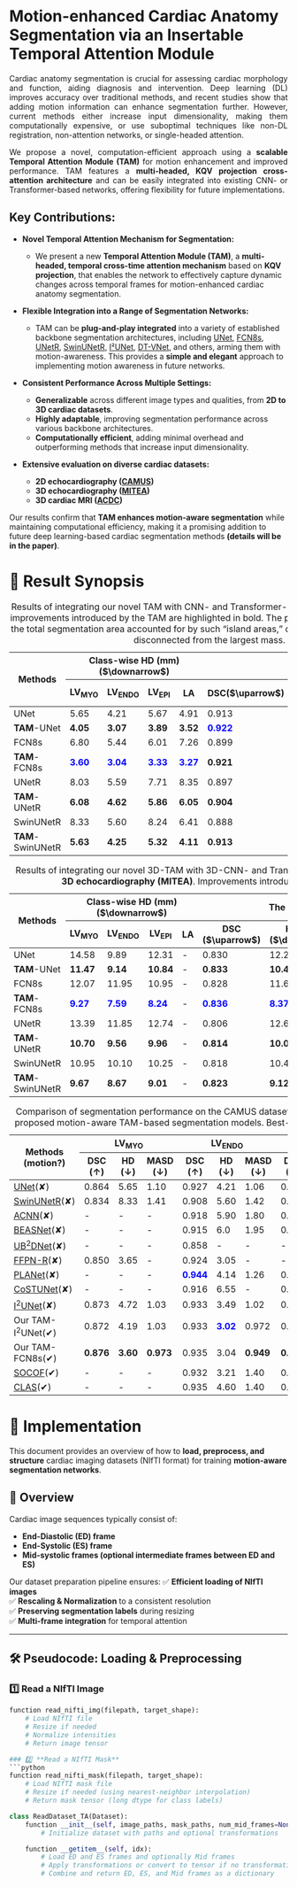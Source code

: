 # Motion-enhanced Cardiac Anatomy Segmentation via an Insertable Temporal Attention Module

<p align="justify">
Cardiac anatomy segmentation is crucial for assessing cardiac morphology and function, aiding diagnosis and intervention. Deep learning (DL) improves accuracy over traditional methods, and recent studies show that adding motion information can enhance segmentation further. However, current methods either increase input dimensionality, making them computationally expensive, or use suboptimal techniques like non-DL registration, non-attention networks, or single-headed attention.
</p>

<p align="justify">
We propose a novel, computation-efficient approach using a <strong>scalable Temporal Attention Module (TAM)</strong> for motion enhancement and improved performance. TAM features a <strong>multi-headed, KQV projection cross-attention architecture</strong> and can be easily integrated into existing CNN- or Transformer-based networks, offering flexibility for future implementations.
</p>

## Key Contributions:
- **Novel Temporal Attention Mechanism for Segmentation:**  
  - We present a new **Temporal Attention Module (TAM)**, a **multi-headed, temporal cross-time attention mechanism** based on **KQV projection**, that enables the network to effectively capture dynamic changes across temporal frames for motion-enhanced cardiac anatomy segmentation.

- **Flexible Integration into a Range of Segmentation Networks:**  
  - TAM can be **plug-and-play integrated** into a variety of established backbone segmentation architectures, including [UNet](https://arxiv.org/abs/1505.04597), [FCN8s](https://www.cv-foundation.org/openaccess/content_cvpr_2015/papers/Long_Fully_Convolutional_Networks_2015_CVPR_paper.pdf), [UNetR](https://arxiv.org/abs/2103.10504), [SwinUNetR](https://arxiv.org/abs/2201.01266), [I²UNet](https://www.sciencedirect.com/science/article/pii/S136184152400166X), [DT-VNet](https://ieeexplore.ieee.org/abstract/document/10752102), and others, arming them with motion-awareness. This provides a **simple and elegant** approach to implementing motion awareness in future networks.

- **Consistent Performance Across Multiple Settings:**  
  - **Generalizable** across different image types and qualities, from **2D to 3D cardiac datasets**.  
  - **Highly adaptable**, improving segmentation performance across various backbone architectures.  
  - **Computationally efficient**, adding minimal overhead and outperforming methods that increase input dimensionality.
 
- **Extensive evaluation on diverse cardiac datasets:**
  - **2D echocardiography ([CAMUS](https://www.creatis.insa-lyon.fr/Challenge/camus/))**
  - **3D echocardiography ([MITEA](https://www.cardiacatlas.org/mitea/))**
  - **3D cardiac MRI ([ACDC](https://www.creatis.insa-lyon.fr/Challenge/acdc/))**

Our results confirm that **TAM enhances motion-aware segmentation** while maintaining computational efficiency, making it a promising addition to future deep learning-based cardiac segmentation methods **(details will be in the paper)**.

# 📌 Result Synopsis
<table>
  <caption>Results of integrating our novel TAM with CNN- and Transformer-based segmentation models using the public <strong>CAMUS dataset</strong>. The improvements introduced by the TAM are highlighted in bold. The paper describes the <strong>PIA metric</strong>, which calculates the percentage of the total segmentation area accounted for by such “island areas,” defined as any segmentation mass that is not the largest and that is disconnected from the largest mass. <strong>PIA</strong> measures anatomical plausibility.</caption>
  <thead>
    <tr>
      <th rowspan="2"><strong>Methods</strong></th>
      <th colspan="4">Class-wise HD (mm) ($\downarrow$)</th>
      <th colspan="4">The average of the anatomical organs</th>
    </tr>
    <tr>
      <th><strong>LV<sub>MYO</sub></strong></th>
      <th><strong>LV<sub>ENDO</sub></strong></th>
      <th><strong>LV<sub>EPI</sub></strong></th>
      <th><strong>LA</strong></th>
      <th><strong>DSC($\uparrow$)</strong></th>
      <th><strong>HD($\downarrow$)</strong></th>
      <th><strong>MASD($\downarrow$)</strong></th>
      <th><strong><span style="font-weight: bold;">PIA</span>(%)($\downarrow$)</strong></th>
    </tr>
  </thead>
  <tbody>
    <tr>
      <td>UNet</td>
      <td>5.65</td>
      <td>4.21</td>
      <td>5.67</td>
      <td>4.91</td>
      <td>0.913</td>
      <td>5.11</td>
      <td>1.13</td>
      <td>2.05</td>
    </tr>
    <tr>
      <td><strong>TAM</strong>-UNet</td>
      <td><strong>4.05</strong></td>
      <td><strong>3.07</strong></td>
      <td><strong>3.89</strong></td>
      <td><strong>3.52</strong></td>
      <td><span style="color: blue;"><strong>0.922</strong></span></td>
      <td><strong>3.63</strong></td>
      <td><span style="color: blue;"><strong>0.96</strong></span></td>
      <td><strong>0.68</strong></td>
    </tr>
    <tr>
      <td>FCN8s</td>
      <td>6.80</td>
      <td>5.44</td>
      <td>6.01</td>
      <td>7.26</td>
      <td>0.899</td>
      <td>6.38</td>
      <td>1.33</td>
      <td>0.58</td>
    </tr>
    <tr>
      <td><strong>TAM</strong>-FCN8s</td>
      <td><span style="color: blue;"><strong>3.60</strong></span></td>
      <td><span style="color: blue;"><strong>3.04</strong></span></td>
      <td><span style="color: blue;"><strong>3.33</strong></span></td>
      <td><span style="color: blue;"><strong>3.27</strong></span></td>
      <td><strong>0.921</strong></td>
      <td><span style="color: blue;"><strong>3.31</strong></span></td>
      <td><strong>0.98</strong></td>
      <td><span style="color: blue;"><strong>0.02</strong></span></td>
    </tr>
    <tr>
      <td>UNetR</td>
      <td>8.03</td>
      <td>5.59</td>
      <td>7.71</td>
      <td>8.35</td>
      <td>0.897</td>
      <td>7.42</td>
      <td>1.43</td>
      <td>2.43</td>
    </tr>
    <tr>
      <td><strong>TAM</strong>-UNetR</td>
      <td><strong>6.08</strong></td>
      <td><strong>4.62</strong></td>
      <td><strong>5.86</strong></td>
      <td><strong>6.05</strong></td>
      <td><strong>0.904</strong></td>
      <td><strong>5.65</strong></td>
      <td><strong>1.24</strong></td>
      <td><strong>0.92</strong></td>
    </tr>
    <tr>
      <td>SwinUNetR</td>
      <td>8.33</td>
      <td>5.60</td>
      <td>8.24</td>
      <td>6.41</td>
      <td>0.888</td>
      <td>7.15</td>
      <td>1.52</td>
      <td>2.67</td>
    </tr>
    <tr>
      <td><strong>TAM</strong>-SwinUNetR</td>
      <td><strong>5.63</strong></td>
      <td><strong>4.25</strong></td>
      <td><strong>5.32</strong></td>
      <td><strong>4.11</strong></td>
      <td><strong>0.913</strong></td>
      <td><strong>4.83</strong></td>
      <td><strong>1.15</strong></td>
      <td><strong>1.32</strong></td>
    </tr>
  </tbody>
</table>

<table>
  <caption>Results of integrating our novel 3D-TAM with 3D-CNN- and Transformer-based segmentation models using public <strong>3D echocardiography (MITEA)</strong>. Improvements introduced by the TAM are highlighted in bold. </caption>
  <thead>
    <tr>
      <th rowspan="2"><strong>Methods</strong></th>
      <th colspan="4">Class-wise HD (mm) ($\downarrow$)</th>
      <th colspan="4">The average of the anatomical organs</th>
    </tr>
    <tr>
      <th><strong>LV<sub>MYO</sub></strong></th>
      <th><strong>LV<sub>ENDO</sub></strong></th>
      <th><strong>LV<sub>EPI</sub></strong></th>
      <th><strong>LA</strong></th>
      <th><strong>DSC ($\uparrow$)</strong></th>
      <th><strong>HD (mm) ($\downarrow$)</strong></th>
      <th><strong>MASD (mm) ($\downarrow$)</strong></th>
      <th><strong><span style="font-weight: bold;">PIA</span> (%) ($\downarrow$)</strong></th>
    </tr>
  </thead>
  <tbody>
    <tr>
      <td>UNet</td>
      <td>14.58</td>
      <td>9.89</td>
      <td>12.31</td>
      <td>-</td>
      <td>0.830</td>
      <td>12.26</td>
      <td>2.03</td>
      <td>0.30</td>
    </tr>
    <tr>
      <td><strong>TAM</strong>-UNet</td>
      <td><strong>11.47</strong></td>
      <td><strong>9.14</strong></td>
      <td><strong>10.84</strong></td>
      <td>-</td>
      <td><strong>0.833</strong></td>
      <td><strong>10.48</strong></td>
      <td><strong>1.97</strong></td>
      <td><strong>0.16</strong></td>
    </tr>
    <tr>
      <td>FCN8s</td>
      <td>12.07</td>
      <td>11.95</td>
      <td>10.95</td>
      <td>-</td>
      <td>0.828</td>
      <td>11.66</td>
      <td>2.06</td>
      <td>1.07</td>
    </tr>
    <tr>
      <td><strong>TAM</strong>-FCN8s</td>
      <td><span style="color: blue;"><strong>9.27</strong></span></td>
      <td><span style="color: blue;"><strong>7.59</strong></span></td>
      <td><span style="color: blue;"><strong>8.24</strong></span></td>
      <td>-</td>
      <td><span style="color: blue;"><strong>0.836</strong></span></td>
      <td><span style="color: blue;"><strong>8.37</strong></span></td>
      <td><span style="color: blue;"><strong>1.93</strong></span></td>
      <td><span style="color: blue;"><strong>0.22</strong></span></td>
    </tr>
    <tr>
      <td>UNetR</td>
      <td>13.39</td>
      <td>11.85</td>
      <td>12.74</td>
      <td>-</td>
      <td>0.806</td>
      <td>12.66</td>
      <td>2.34</td>
      <td>0.53</td>
    </tr>
    <tr>
      <td><strong>TAM</strong>-UNetR</td>
      <td><strong>10.70</strong></td>
      <td><strong>9.56</strong></td>
      <td><strong>9.96</strong></td>
      <td>-</td>
      <td><strong>0.814</strong></td>
      <td><strong>10.07</strong></td>
      <td><strong>2.21</strong></td>
      <td><strong>0.38</strong></td>
    </tr>
    <tr>
      <td>SwinUNetR</td>
      <td>10.95</td>
      <td>10.10</td>
      <td>10.25</td>
      <td>-</td>
      <td>0.818</td>
      <td>10.43</td>
      <td>2.27</td>
      <td>0.36</td>
    </tr>
    <tr>
      <td><strong>TAM</strong>-SwinUNetR</td>
      <td><strong>9.67</strong></td>
      <td><strong>8.67</strong></td>
      <td><strong>9.01</strong></td>
      <td>-</td>
      <td><strong>0.823</strong></td>
      <td><strong>9.12</strong></td>
      <td><strong>2.12</strong></td>
      <td><strong>0.23</strong></td>
    </tr>
  </tbody>
</table>

<table>
  <caption>Comparison of segmentation performance on the CAMUS dataset across state-of-the-art methods and our proposed motion-aware TAM-based segmentation models. Best-performing metrics are highlighted in bold.</caption>
  <thead>
    <tr>
      <th rowspan="2">Methods (motion?)</th>
      <th colspan="3">LV<sub>MYO</sub></th>
      <th colspan="3">LV<sub>ENDO</sub></th>
      <th colspan="3">LV<sub>EPI</sub></th>
      <th colspan="3">LA</th>
    </tr>
    <tr>
      <th>DSC (↑)</th>
      <th>HD (↓)</th>
      <th>MASD (↓)</th>
      <th>DSC (↑)</th>
      <th>HD (↓)</th>
      <th>MASD (↓)</th>
      <th>DSC (↑)</th>
      <th>HD (↓)</th>
      <th>MASD (↓)</th>
      <th>DSC (↑)</th>
      <th>HD (↓)</th>
      <th>MASD (↓)</th>
    </tr>
  </thead>
  <tbody>
    <tr>
      <td><a href="https://arxiv.org/abs/1505.04597" target="_blank">UNet</a>(✘)</td>
      <td>0.864</td>
      <td>5.65</td>
      <td>1.10</td>
      <td>0.927</td>
      <td>4.21</td>
      <td>1.06</td>
      <td>0.954</td>
      <td>5.67</td>
      <td>1.15</td>
      <td>0.904</td>
      <td>4.91</td>
      <td>1.21</td>
    </tr>
    <tr>
      <td><a href="https://arxiv.org/abs/2201.01266" target="_blank">SwinUNetR</a>(✘)</td>
      <td>0.834</td>
      <td>8.33</td>
      <td>1.41</td>
      <td>0.908</td>
      <td>5.60</td>
      <td>1.42</td>
      <td>0.939</td>
      <td>8.24</td>
      <td>1.56</td>
      <td>0.869</td>
      <td>6.41</td>
      <td>1.68</td>
    </tr>
    <tr>
      <td><a href="https://ieeexplore.ieee.org/document/8051114" target="_blank">ACNN</a>(✘)</td>
      <td>-</td>
      <td>-</td>
      <td>-</td>
      <td>0.918</td>
      <td>5.90</td>
      <td>1.80</td>
      <td>0.946</td>
      <td>6.35</td>
      <td>1.95</td>
      <td>-</td>
      <td>-</td>
      <td>-</td>
    </tr>
    <tr>
      <td><a href="https://ieeexplore.ieee.org/document/10569083" target="_blank">BEASNet</a>(✘)</td>
      <td>-</td>
      <td>-</td>
      <td>-</td>
      <td>0.915</td>
      <td>6.0</td>
      <td>1.95</td>
      <td>0.943</td>
      <td>6.35</td>
      <td>2.15</td>
      <td>-</td>
      <td>-</td>
      <td>-</td>
    </tr>
    <tr>
      <td><a href="https://www.sciencedirect.com/science/article/pii/S0950705124010281?via%3Dihub" target="_blank">UB<sup>2</sup>DNet</a>(✘)</td>
      <td>-</td>
      <td>-</td>
      <td>-</td>
      <td>0.858</td>
      <td>-</td>
      <td>-</td>
      <td>-</td>
      <td>-</td>
      <td>-</td>
      <td>-</td>
      <td>-</td>
      <td>-</td>
    </tr>
    <tr>
      <td><a href="https://arxiv.org/abs/2308.13790" target="_blank">FFPN-R</a>(✘)</td>
      <td>0.850</td>
      <td>3.65</td>
      <td>-</td>
      <td>0.924</td>
      <td>3.05</td>
      <td>-</td>
      <td>-</td>
      <td>-</td>
      <td>-</td>
      <td>0.888</td>
      <td>3.80</td>
      <td>-</td>
    </tr>
    <tr>
      <td><a href="https://www.sciencedirect.com/science/article/pii/S1361841520302371" target="_blank">PLANet</a>(✘)</td>
      <td>-</td>
      <td>-</td>
      <td>-</td>
      <td><strong style="color:blue;">0.944</strong></td>
      <td>4.14</td>
      <td>1.26</td>
      <td>0.957</td>
      <td>5.0</td>
      <td>1.72</td>
      <td>-</td>
      <td>-</td>
      <td>-</td>
    </tr>
    <tr>
      <td><a href="https://www.sciencedirect.com/science/article/pii/S1746809424006918" target="_blank">CoSTUNet</a>(✘)</td>
      <td>-</td>
      <td>-</td>
      <td>-</td>
      <td>0.916</td>
      <td>6.55</td>
      <td>-</td>
      <td>0.837</td>
      <td>7.65</td>
      <td>-</td>
      <td>0.875</td>
      <td>6.70</td>
      <td>-</td>
    </tr>
    <tr>
      <td><a href="https://www.sciencedirect.com/science/article/pii/S136184152400166X" target="_blank">I<sup>2</sup>UNet</a>(✘)</td>
      <td>0.873</td>
      <td>4.72</td>
      <td>1.03</td>
      <td>0.933</td>
      <td>3.49</td>
      <td>1.02</td>
      <td>0.956</td>
      <td>4.39</td>
      <td>1.09</td>
      <td>0.910</td>
      <td>4.25</td>
      <td>1.19</td>
    </tr>
    <tr>
       <td>Our TAM-I<sup>2</sup>UNet(✔)</td>
      <td>0.872</td>
      <td>4.19</td>
      <td>1.03</td>
      <td>0.933</td>
      <td><strong style="color:blue;">3.02</strong></td>
      <td>0.972</td>
      <td>0.956</td>
      <td>3.92</td>
      <td>1.06</td>
      <td>0.913</td>
      <td>3.74</td>
      <td>1.11</td>
    </tr>
    <tr>
       <td>Our TAM-FCN8s(✔)</td>
      <td><strong>0.876</strong></td>
      <td><strong>3.60</strong></td>
      <td><strong>0.973</strong></td>
      <td>0.935</td>
      <td>3.04</td>
      <td><strong>0.949</strong></td>
      <td><strong>0.959</strong></td>
      <td><strong>3.33</strong></td>
      <td><strong>0.961</strong></td>
      <td><strong>0.916</strong></td>
      <td><strong>3.27</strong></td>
      <td><strong>1.06</strong></td>
    </tr>
    <tr>
      <td><a href="https://ieeexplore.ieee.org/document/9946374" target="_blank">SOCOF</a>(✔)</td>
      <td>-</td>
      <td>-</td>
      <td>-</td>
      <td>0.932</td>
      <td>3.21</td>
      <td>1.40</td>
      <td>0.953</td>
      <td>4.0</td>
      <td>1.65</td>
      <td>-</td>
      <td>-</td>
      <td>-</td>
    </tr>
    <tr>
      <td><a href="https://link.springer.com/chapter/10.1007/978-3-030-59713-9_60" target="_blank">CLAS</a>(✔)</td>
      <td>-</td>
      <td>-</td>
      <td>-</td>
      <td>0.935</td>
      <td>4.60</td>
      <td>1.40</td>
      <td>0.958</td>
      <td>4.85</td>
      <td>1.55</td>
      <td>0.915</td>
      <td>-</td>
      <td>-</td>
    </tr>
  </tbody>
</table>


# 📌 Implementation

This document provides an overview of how to **load, preprocess, and structure** cardiac imaging datasets (NIfTI format) for training **motion-aware segmentation networks**.

## 🔹 Overview
Cardiac image sequences typically consist of:
- **End-Diastolic (ED) frame**
- **End-Systolic (ES) frame**
- **Mid-systolic frames (optional intermediate frames between ED and ES)**

Our dataset preparation pipeline ensures:
✅ **Efficient loading of NIfTI images**  
✅ **Rescaling & Normalization** to a consistent resolution  
✅ **Preserving segmentation labels** during resizing  
✅ **Multi-frame integration** for temporal attention  

---

## 🛠️ **Pseudocode: Loading & Preprocessing**

### 1️⃣ **Read a NIfTI Image**
```python
function read_nifti_img(filepath, target_shape):
    # Load NIfTI file
    # Resize if needed
    # Normalize intensities
    # Return image tensor

### 2️⃣ **Read a NIfTI Mask**
```python
function read_nifti_mask(filepath, target_shape):
    # Load NIfTI mask file
    # Resize if needed (using nearest-neighbor interpolation)
    # Return mask tensor (long dtype for class labels)

class ReadDataset_TA(Dataset):
    function __init__(self, image_paths, mask_paths, num_mid_frames=None, transform=None):
        # Initialize dataset with paths and optional transformations

    function __getitem__(self, idx):
        # Load ED and ES frames and optionally Mid frames
        # Apply transformations or convert to tensor if no transformation is provided
        # Combine and return ED, ES, and Mid frames as a dictionary

